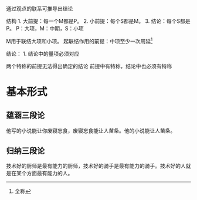 通过观点的联系可推导出结论

结构
	1. 大前提：每一个M都是P。
	2. 小前提：每个S都是M。
	3. 结论：每个S都是P。
P：大项，M：中期，S：小项

M用于联结大项和小项。
起联结作用的前提：中项至少一次周延[^1]

结论：
	1. 结论中的量项必须对应

两个特称的前提无法得出确定的结论
前提中有特称，结论中也必须有特称

# 基本形式
## 蕴涵三段论
他写的小说能让你废寝忘食，废寝忘食能让人苗条。他的小说能让人苗条。
## 归纳三段论
技术好的厨师是最有能力的厨师，技术好的骑手是最有能力的骑手。技术好的人就是在某个方面最有能力的人。


[^1]: 全称